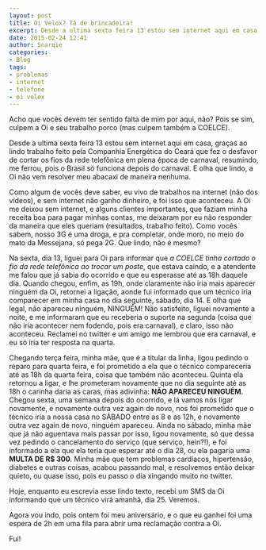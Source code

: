 ```yaml
---
layout: post
title: Oi Velox? Tá de brincadeira!
excerpt: Desde a ultima sexta feira 13 estou sem internet aqui em casa, graças ao lindo trabalho feito pela COELCE, que cortou os fios da rede telefônica
date: 2015-02-24 12:41
author: Snarqie
categories:
- Blog
tags:
- problemas
- internet
- telefone
- oi velox
---
```

<p>Acho que vocês devem ter sentido falta de mim por aqui, não? Pois se sim, culpem a Oi e seu trabalho porco (mas culpem também a COELCE).</p>
<p>Desde a ultima sexta feira 13 estou sem internet aqui em casa, graças ao lindo trabalho feito pela Companhia Energética do Ceará que fez o desfavor de cortar os fios da rede telefônica em plena época de carnaval, resumindo, me ferrou, pois o Brasil só funciona depois do carnaval. E olha que lindo, a Oi não vem resolver meu abacaxi de maneira nenhuma.</p>
<p>Como algum de vocês deve saber, eu vivo de trabalhos na internet (não dos vídeos), e sem internet não ganho dinheiro, e foi isso que aconteceu. A Oi me deixou sem internet, e alguns clientes importantes, que faziam minha receita boa para pagar minhas contas, me deixaram por eu não responder da maneira que eles queriam (resultados, trabalho feito). Como vocês sabem, nosso 3G é uma droga, e pra completar, onde moro, no meio do mato da Messejana, só pega 2G. Que lindo, não é mesmo?</p>
<p>Na sexta, dia 13, liguei para Oi para informar que <em>a COELCE tinha cortado o fio da rede telefônica ao trocar um poste</em>, que estava caindo, e a atendente me falou que já sabia do ocorrido e que eu esperasse até as 18h daquele dia. Quando chegou, enfim, as 19h, onde claramente não iria mais aparecer ninguém da Oi, retornei a ligação, aonde fui informado que um técnico iria comparecer em minha casa no dia seguinte, sábado, dia 14. E olha que legal, não apareceu ninguém, NINGUÉM! Não satisfeito, liguei novamente a noite, e me informaram que eu receberia o suporte na segunda (coisa que não iria acontecer nem fodendo, pois era carnaval), e claro, isso não aconteceu. Reclamei no twitter e um amigo me lembrou que era carnaval, e eu só iria ter resposta na quarta.</p>
<p>Chegando terça feira, minha mãe, que é a titular da linha, ligou pedindo o reparo para quarta feira, e foi prometido a ela que o técnico compareceria até as 18h da quarta feira, coisa que também não aconteceu. Quinta ela retornou a ligar, e lhe prometeram novamente que no dia seguinte até as 18h o carinha daria as caras, mas adivinha: <strong>NÃO APARECEU NINGUÉM</strong>. Chegou sexta, uma semana depois do ocorrido, e lá vamos nós ligar novamente, e novamente outra vez again de novo, nos foi prometido que o técnico iria a nossa casa no SÁBADO entre as 8 e as 12h, e novamente outra vez again de novo, ninguém apareceu. Ainda no sábado, minha mãe que já não aguentava mais passar por isso, ligou novamente, só que dessa vez pedindo o cancelamento do serviço (que serviço, hein?!), e foi informado a ela que ela teria que esperar até o dia 28, ou ela pagaria uma <strong>MULTA DE R$ 300</strong>. Minha mãe que tem problemas cardíacos, hipertensão, diabetes e outras coisas, acabou passando mal, e resolvemos então deixar quieto, ou quase isso, pois eu passo o dia xingando muito no twitter.</p>
<p>Hoje, enquanto eu escrevia esse lindo texto, recebi um SMS da Oi informando que um técnico virá amanhã, dia 25. Veremos.</p>
<p>Agora vou indo, pois ontem foi meu aniversário, e o que eu ganhei foi uma espera de 2h em uma fila para abrir uma reclamação contra a Oi.</p>
<p>Fui!</p>

